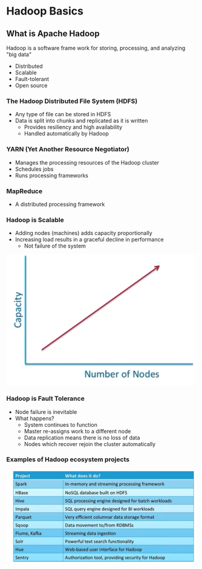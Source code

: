 # Hadoop Basics

## What is Apache Hadoop

Hadoop is a software frame work for storing, processing, and analyzing "big data"

* Distributed
* Scalable
* Fault-tolerant
* Open source

### The Hadoop Distributed File System \(HDFS\)

* Any type of file can be stored in HDFS
* Data is split into chunks and replicated as it is written
  * Provides resiliency and high availability
  * Handled automatically by Hadoop

### YARN \(Yet Another Resource Negotiator\)

* Manages the processing resources of the Hadoop cluster
* Schedules jobs
* Runs processing frameworks

### MapReduce

* A distributed processing framework

### Hadoop is Scalable

* Adding nodes \(machines\) adds capacity proportionally
* Increasing load results in a graceful decline in performance
  * Not failure of the system

![](../.gitbook/assets/image%20%2824%29.png)

### Hadoop is Fault Tolerance

* Node failure is inevitable
* What happens?
  * System continues to function
  * Master re-assigns work to a different node
  * Data replication means there is no loss of data
  * Nodes which recover rejoin the cluster automatically

### Examples of Hadoop ecosystem projects

![](../.gitbook/assets/image%20%2827%29.png)



